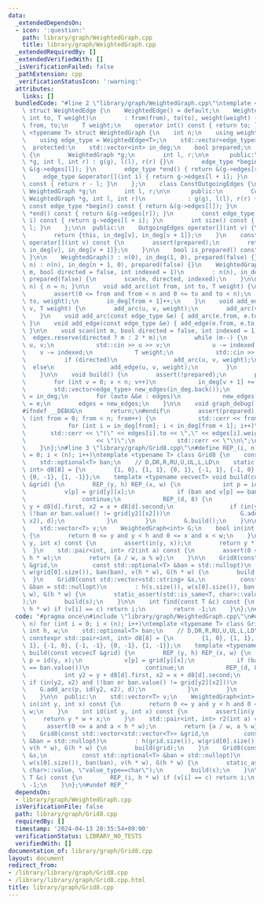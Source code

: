 ```yaml
---
data:
  _extendedDependsOn:
  - icon: ':question:'
    path: library/graph/WeightedGraph.cpp
    title: library/graph/WeightedGraph.cpp
  _extendedRequiredBy: []
  _extendedVerifiedWith: []
  _isVerificationFailed: false
  _pathExtension: cpp
  _verificationStatusIcon: ':warning:'
  attributes:
    links: []
  bundledCode: "#line 2 \"library/graph/WeightedGraph.cpp\"\ntemplate <typename T>\
    \ struct WeightedEdge {\n    WeightedEdge() = default;\n    WeightedEdge(int from,\
    \ int to, T weight)\n        : from(from), to(to), weight(weight) {}\n    int\
    \ from, to;\n    T weight;\n    operator int() const { return to; }\n};\n\ntemplate\
    \ <typename T> struct WeightedGraph {\n    int n;\n    using weight_type = T;\n\
    \    using edge_type = WeightedEdge<T>;\n    std::vector<edge_type> edges;\n\n\
    \  protected:\n    std::vector<int> in_deg;\n    bool prepared;\n    class OutgoingEdges\
    \ {\n        WeightedGraph *g;\n        int l, r;\n\n      public:\n        OutgoingEdges(WeightedGraph\
    \ *g, int l, int r) : g(g), l(l), r(r) {}\n        edge_type *begin() { return\
    \ &(g->edges[l]); }\n        edge_type *end() { return &(g->edges[r]); }\n   \
    \     edge_type &operator[](int i) { return g->edges[l + i]; }\n        int size()\
    \ const { return r - l; }\n    };\n    class ConstOutgoingEdges {\n        const\
    \ WeightedGraph *g;\n        int l, r;\n\n      public:\n        ConstOutgoingEdges(const\
    \ WeightedGraph *g, int l, int r)\n            : g(g), l(l), r(r) {}\n       \
    \ const edge_type *begin() const { return &(g->edges[l]); }\n        const edge_type\
    \ *end() const { return &(g->edges[r]); }\n        const edge_type &operator[](int\
    \ i) const { return g->edges[l + i]; }\n        int size() const { return r -\
    \ l; }\n    };\n\n  public:\n    OutgoingEdges operator[](int v) {\n        assert(prepared);\n\
    \        return {this, in_deg[v], in_deg[v + 1]};\n    }\n    const ConstOutgoingEdges\
    \ operator[](int v) const {\n        assert(prepared);\n        return {this,\
    \ in_deg[v], in_deg[v + 1]};\n    }\n\n    bool is_prepared() const { return prepared;\
    \ }\n\n    WeightedGraph() : n(0), in_deg(1, 0), prepared(false) {}\n    WeightedGraph(int\
    \ n) : n(n), in_deg(n + 1, 0), prepared(false) {}\n    WeightedGraph(int n, int\
    \ m, bool directed = false, int indexed = 1)\n        : n(n), in_deg(n + 1, 0),\
    \ prepared(false) {\n        scan(m, directed, indexed);\n    }\n\n    void resize(int\
    \ n) { n = n; }\n\n    void add_arc(int from, int to, T weight) {\n        assert(!prepared);\n\
    \        assert(0 <= from and from < n and 0 <= to and to < n);\n        edges.emplace_back(from,\
    \ to, weight);\n        in_deg[from + 1]++;\n    }\n    void add_edge(int u, int\
    \ v, T weight) {\n        add_arc(u, v, weight);\n        add_arc(v, u, weight);\n\
    \    }\n    void add_arc(const edge_type &e) { add_arc(e.from, e.to, e.weight);\
    \ }\n    void add_edge(const edge_type &e) { add_edge(e.from, e.to, e.weight);\
    \ }\n\n    void scan(int m, bool directed = false, int indexed = 1) {\n      \
    \  edges.reserve(directed ? m : 2 * m);\n        while (m--) {\n            int\
    \ u, v;\n            std::cin >> u >> v;\n            u -= indexed;\n        \
    \    v -= indexed;\n            T weight;\n            std::cin >> weight;\n \
    \           if (directed)\n                add_arc(u, v, weight);\n          \
    \  else\n                add_edge(u, v, weight);\n        }\n        build();\n\
    \    }\n\n    void build() {\n        assert(!prepared);\n        prepared = true;\n\
    \        for (int v = 0; v < n; v++)\n            in_deg[v + 1] += in_deg[v];\n\
    \        std::vector<edge_type> new_edges(in_deg.back());\n        auto counter\
    \ = in_deg;\n        for (auto &&e : edges)\n            new_edges[counter[e.from]++]\
    \ = e;\n        edges = new_edges;\n    }\n\n    void graph_debug() const {\n\
    #ifndef __DEBUG\n        return;\n#endif\n        assert(prepared);\n        for\
    \ (int from = 0; from < n; from++) {\n            std::cerr << from << \";\";\n\
    \            for (int i = in_deg[from]; i < in_deg[from + 1]; i++)\n         \
    \       std::cerr << \"(\" << edges[i].to << \",\" << edges[i].weight\n      \
    \                    << \")\";\n            std::cerr << \"\\n\";\n        }\n\
    \    }\n};\n#line 3 \"library/graph/Grid8.cpp\"\n#define REP_(i, n) for (int i\
    \ = 0; i < (n); i++)\ntemplate <typename T> class Grid8 {\n    const int h, w;\n\
    \    std::optional<T> ban;\n    // D,DR,R,RU,U,UL,L,LD\n    static constexpr std::pair<int,\
    \ int> d8[8] = {\n        {1, 0}, {1, 1}, {0, 1}, {-1, 1}, {-1, 0}, {-1, -1},\
    \ {0, -1}, {1, -1}};\n    template <typename vecvecT> void build(const vecvecT\
    \ &grid) {\n        REP_(y, h) REP_(x, w) {\n            int p = id(y, x);\n \
    \           v[p] = grid[y][x];\n            if (ban and v[p] == ban.value())\n\
    \                continue;\n            REP_(d, 8) {\n                int y2 =\
    \ y + d8[d].first, x2 = x + d8[d].second;\n                if (in(y2, x2) and\
    \ (!ban or ban.value() != grid[y2][x2]))\n                    G.add_arc(p, id(y2,\
    \ x2), d);\n            }\n        }\n        G.build();\n    }\n\n  public:\n\
    \    std::vector<T> v;\n    WeightedGraph<int> G;\n    bool in(int y, int x) const\
    \ {\n        return 0 <= y and y < h and 0 <= x and x < w;\n    }\n    int id(int\
    \ y, int x) const {\n        assert(in(y, x));\n        return y * w + x;\n  \
    \  }\n    std::pair<int, int> r2(int a) const {\n        assert(0 <= a and a <\
    \ h * w);\n        return {a / w, a % w};\n    }\n\n    Grid8(const std::vector<std::vector<T>>\
    \ &grid,\n          const std::optional<T> &ban = std::nullopt)\n        : h(grid.size()),\
    \ w(grid[0].size()), ban(ban), v(h * w), G(h * w) {\n        build(grid);\n  \
    \  }\n    Grid8(const std::vector<std::string> &s,\n          const std::optional<T>\
    \ &ban = std::nullopt)\n        : h(s.size()), w(s[0].size()), ban(ban), v(h *\
    \ w), G(h * w) {\n        static_assert(std::is_same<T, char>::value, \"value_type==char\"\
    );\n        build(s);\n    }\n\n    int find(const T &c) const {\n        REP_(i,\
    \ h * w) if (v[i] == c) return i;\n        return -1;\n    }\n};\n#undef REP_\n"
  code: "#pragma once\n#include \"library/graph/WeightedGraph.cpp\"\n#define REP_(i,\
    \ n) for (int i = 0; i < (n); i++)\ntemplate <typename T> class Grid8 {\n    const\
    \ int h, w;\n    std::optional<T> ban;\n    // D,DR,R,RU,U,UL,L,LD\n    static\
    \ constexpr std::pair<int, int> d8[8] = {\n        {1, 0}, {1, 1}, {0, 1}, {-1,\
    \ 1}, {-1, 0}, {-1, -1}, {0, -1}, {1, -1}};\n    template <typename vecvecT> void\
    \ build(const vecvecT &grid) {\n        REP_(y, h) REP_(x, w) {\n            int\
    \ p = id(y, x);\n            v[p] = grid[y][x];\n            if (ban and v[p]\
    \ == ban.value())\n                continue;\n            REP_(d, 8) {\n     \
    \           int y2 = y + d8[d].first, x2 = x + d8[d].second;\n               \
    \ if (in(y2, x2) and (!ban or ban.value() != grid[y2][x2]))\n                \
    \    G.add_arc(p, id(y2, x2), d);\n            }\n        }\n        G.build();\n\
    \    }\n\n  public:\n    std::vector<T> v;\n    WeightedGraph<int> G;\n    bool\
    \ in(int y, int x) const {\n        return 0 <= y and y < h and 0 <= x and x <\
    \ w;\n    }\n    int id(int y, int x) const {\n        assert(in(y, x));\n   \
    \     return y * w + x;\n    }\n    std::pair<int, int> r2(int a) const {\n  \
    \      assert(0 <= a and a < h * w);\n        return {a / w, a % w};\n    }\n\n\
    \    Grid8(const std::vector<std::vector<T>> &grid,\n          const std::optional<T>\
    \ &ban = std::nullopt)\n        : h(grid.size()), w(grid[0].size()), ban(ban),\
    \ v(h * w), G(h * w) {\n        build(grid);\n    }\n    Grid8(const std::vector<std::string>\
    \ &s,\n          const std::optional<T> &ban = std::nullopt)\n        : h(s.size()),\
    \ w(s[0].size()), ban(ban), v(h * w), G(h * w) {\n        static_assert(std::is_same<T,\
    \ char>::value, \"value_type==char\");\n        build(s);\n    }\n\n    int find(const\
    \ T &c) const {\n        REP_(i, h * w) if (v[i] == c) return i;\n        return\
    \ -1;\n    }\n};\n#undef REP_"
  dependsOn:
  - library/graph/WeightedGraph.cpp
  isVerificationFile: false
  path: library/graph/Grid8.cpp
  requiredBy: []
  timestamp: '2024-04-13 20:35:54+09:00'
  verificationStatus: LIBRARY_NO_TESTS
  verifiedWith: []
documentation_of: library/graph/Grid8.cpp
layout: document
redirect_from:
- /library/library/graph/Grid8.cpp
- /library/library/graph/Grid8.cpp.html
title: library/graph/Grid8.cpp
---
```

